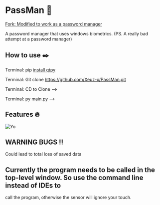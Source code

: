 # PassMan 📜

[Fork: Modified to work as a password manager](https://github.com/luspock/FingerPrint)

A password manager that uses windows biometrics. (PS. A really bad attempt at a password manager)

## How to use ✒️

Terminal: pip [install qtpy](https://pypi.org/project/QtPy/)

Terminal: Git clone https://github.com/Xeuz-x/PassMan.git

Terminal: CD to Clone --> 

Terminal: py main.py -->

## Features 🔥
![Yo](https://cdn.discordapp.com/attachments/799536846689271808/805781562968899635/ezgif.com-gif-maker.gif)

## WARNING BUGS ‼️

Could lead to total loss of saved data


## Currently the program needs to be called in the top-level window. So use the command line instead of IDEs to
call the program, otherwise the sensor will ignore your touch.
